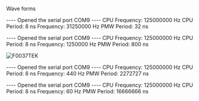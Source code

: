 Wave forms 

---- Opened the serial port COM9 ----
CPU Frequency: 125000000 Hz   CPU Period: 8 ns
Frequency: 31250000 Hz
PMW Period: 32 ns

---- Opened the serial port COM9 ----
CPU Frequency: 125000000 Hz   CPU Period: 8 ns
Frequency: 1250000 Hz
PMW Period: 800 ns

![F0037TEK](https://github.com/Gustavomurta/tinyGo_my_experiments/assets/4587366/6a8cf787-9a82-4221-91a0-95940076dfac)


---- Opened the serial port COM9 ----
CPU Frequency: 125000000 Hz   CPU Period: 8 ns
Frequency: 440 Hz
PMW Period: 2272727 ns

---- Opened the serial port COM9 ----
CPU Frequency: 125000000 Hz   CPU Period: 8 ns
Frequency: 60 Hz
PMW Period: 16666666 ns
